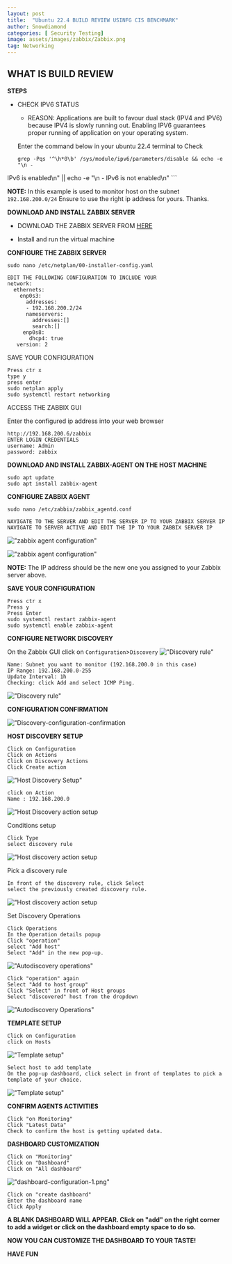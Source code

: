 ```yaml
---
layout: post
title:  "Ubuntu 22.4 BUILD REVIEW USINFG CIS BENCHMARK"
author: Snowdiamond
categories: [ Security Testing]
image: assets/images/zabbix/Zabbix.png
tag: Networking
---
```


## WHAT IS BUILD REVIEW

**STEPS**
- CHECK IPV6 STATUS
    - REASON: Applications are built to favour dual stack (IPV4 and IPV6) because IPV4 is slowly running out. 
    Enabling IPV6 guarantees proper running of application on your operating system.
    
    Enter the command below in your ubuntu 22.4 terminal to Check

    ```
    grep -Pqs '^\h*0\b' /sys/module/ipv6/parameters/disable && echo -e "\n -
IPv6 is enabled\n" || echo -e "\n - IPv6 is not enabled\n"
    ```

**NOTE:** In this example is used to monitor host on the subnet ``192.168.200.0/24`` Ensure to use the right ip address for yours. Thanks.

**DOWNLOAD AND INSTALL ZABBIX SERVER**

- DOWNLOAD THE ZABBIX SERVER FROM [HERE](https://www.zabbix.com/download_appliance)

- Install and run the virtual machine

**CONFIGURE THE ZABBIX SERVER**
```
sudo nano /etc/netplan/00-installer-config.yaml

EDIT THE FOLLOWING CONFIGURATION TO INCLUDE YOUR 
network:
  ethernets:
    enp0s3:
      addresses:
      - 192.168.200.2/24
      nameservers:
        addresses:[]
        search:[]
     enp0s8:
       dhcp4: true
   version: 2
```
SAVE YOUR CONFIGURATION
```
Press ctr x
type y
press enter
sudo netplan apply
sudo systemctl restart networking
```
ACCESS THE ZABBIX GUI

Enter the configured ip address into your web browser
```
http://192.168.200.6/zabbix
ENTER LOGIN CREDENTIALS
username: Admin
password: zabbix
```
**DOWNLOAD AND INSTALL ZABBIX-AGENT ON THE HOST MACHINE**
```
sudo apt update
sudo apt install zabbix-agent
```

**CONFIGURE ZABBIX AGENT**
```
sudo nano /etc/zabbix/zabbix_agentd.conf

NAVIGATE TO THE SERVER AND EDIT THE SERVER IP TO YOUR ZABBIX SERVER IP
NAVIGATE TO SERVER ACTIVE AND EDIT THE IP TO YOUR ZABBIX SERVER IP
```
!["zabbix agent configuration"](/assets/images/zabbix/zabbix-agent-conf-1.png)

!["zabbix agent configuration"](/assets/images/zabbix/zabbix-agent-conf-2.png)

**NOTE:** The IP address should be the new one you assigned to your Zabbix server above.

**SAVE YOUR CONFIGURATION**
```
Press ctr x
Press y
Press Enter
sudo systemctl restart zabbix-agent
sudo systemctl enable zabbix-agent
```

**CONFIGURE NETWORK DISCOVERY**

On the Zabbix GUI click on ``Configuration``>``Discovery``
!["Discovery rule"](/assets/images/zabbix/zabix-new-rule-creation.png)
```
Name: Subnet you want to monitor (192.168.200.0 in this case)
IP Range: 192.168.200.0-255
Update Interval: 1h
Checking: click Add and select ICMP Ping.
```
!["Discovery rule"](/assets/images/zabbix/zabbix-new-rule-configuration.png)

**CONFIGURATION CONFIRMATION**

!["Discovery-configuration-confirmation](/assets/images/zabbix/zabbix-configuration-confirmation.png)

**HOST DISCOVERY SETUP**
```
Click on Configuration
Click on Actions
Click on Discovery Actions
Click Create action
```
!["Host Discovery Setup"](/assets/images/zabbix/host-autodiscovery-action-setup.png)

```
click on Action
Name : 192.168.200.0

```
!["Host Discovery action setup](/assets/images/zabbix/host-autodiscovery-action-setup2.png)

Conditions setup
```
Click Type
select discovery rule
```
!["Host discovery action setup](/assets/images/zabbix/host-autodiscovery-action-setup3.png)

Pick a discovery rule
```
In front of the discovery rule, click Select
select the previously created discovery rule.
```
!["Host discovery action setup](/assets/images/zabbix/host-autodiscovery-action-setup4.png)

Set Discovery Operations
```
Click Operations
In the Operation details popup
Click "operation"
select "Add host"
Select "Add" in the new pop-up.
```
!["Autodiscovery operations"](/assets/images/zabbix/host-autodiscovery-operations-setup1.png)

```
Click "operation" again
Select "Add to host group"
Click "Select" in front of Host groups
Select "discovered" host from the dropdown
```
!["Autodiscovery Operations"](/assets/images/zabbix/host-autodiscovery-operations-setup2.png)

**TEMPLATE SETUP**
```
Click on Configuration
click on Hosts

```
!["Template setup"](/assets/images/zabbix/template-setup-1.png)

```
Select host to add template
On the pop-up dashboard, click select in front of templates to pick a template of your choice.
```
!["Template setup"](/assets/images/zabbix/template-setup-2.png)

**CONFIRM AGENTS ACTIVITIES**
```
Click "on Monitoring"
Click "Latest Data"
Check to confirm the host is getting updated data.
```
**DASHBOARD CUSTOMIZATION**
```
Click on "Monitoring"
Click on "Dashboard"
Click on "All dashboard"
```
!["dashboard-configuration-1.png"](/assets/images/zabbix/dashboard-configuration-1.png)

```
Click on "create dashboard"
Enter the dashboard name
Click Apply
```
**A BLANK DASHBOARD WILL APPEAR. Click on "add" on the right corner to add a widget or click on the dashboard empty space to do so.**

**NOW YOU CAN CUSTOMIZE THE DASHBOARD TO YOUR TASTE!**

**HAVE FUN**
